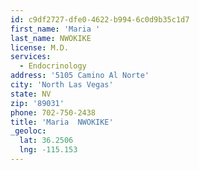 ```yaml
---
id: c9df2727-dfe0-4622-b994-6c0d9b35c1d7
first_name: 'Maria '
last_name: NWOKIKE
license: M.D.
services:
  - Endocrinology
address: '5105 Camino Al Norte'
city: 'North Las Vegas'
state: NV
zip: '89031'
phone: 702-750-2438
title: 'Maria  NWOKIKE'
_geoloc:
  lat: 36.2506
  lng: -115.153
---
```


